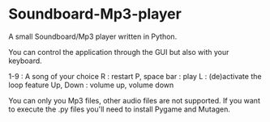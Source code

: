 # Soundboard-Mp3-player
A small Soundboard/Mp3 player written in Python.

You can control the application through the GUI but also with your keyboard.

1-9 : A song of your choice
R : restart
P, space bar : play
L : (de)activate the loop feature
Up, Down : volume up, volume down

You can only you Mp3 files, other audio files are not supported.
If you want to execute the .py files you'll need to install Pygame and Mutagen.
